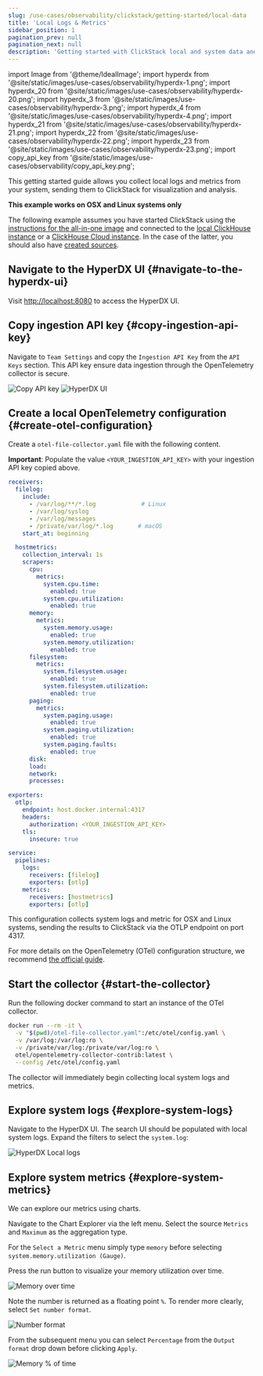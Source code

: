 ```yaml
---
slug: /use-cases/observability/clickstack/getting-started/local-data
title: 'Local Logs & Metrics'
sidebar_position: 1
pagination_prev: null
pagination_next: null
description: 'Getting started with ClickStack local and system data and metrics'
---
```


import Image from '@theme/IdealImage';
import hyperdx from '@site/static/images/use-cases/observability/hyperdx-1.png';
import hyperdx_20 from '@site/static/images/use-cases/observability/hyperdx-20.png';
import hyperdx_3 from '@site/static/images/use-cases/observability/hyperdx-3.png';
import hyperdx_4 from '@site/static/images/use-cases/observability/hyperdx-4.png';
import hyperdx_21 from '@site/static/images/use-cases/observability/hyperdx-21.png';
import hyperdx_22 from '@site/static/images/use-cases/observability/hyperdx-22.png';
import hyperdx_23 from '@site/static/images/use-cases/observability/hyperdx-23.png';
import copy_api_key from '@site/static/images/use-cases/observability/copy_api_key.png';

This getting started guide allows you collect local logs and metrics from your system, sending them to ClickStack for visualization and analysis.

**This example works on OSX and Linux systems only**

The following example assumes you have started ClickStack using the [instructions for the all-in-one image](/use-cases/observability/clickstack/getting-started) and connected to the [local ClickHouse instance](/use-cases/observability/clickstack/getting-started#complete-connection-credentials) or a [ClickHouse Cloud instance](/use-cases/observability/clickstack/getting-started#complete-cloud-connection-details). In the case of the latter, you should also have [created sources](/use-cases/observability/clickstack/getting-started#create-a-logs-source).

<VerticalStepper>

## Navigate to the HyperDX UI {#navigate-to-the-hyperdx-ui}

Visit [http://localhost:8080](http://localhost:8080) to access the HyperDX UI.

## Copy ingestion API key {#copy-ingestion-api-key}

Navigate to `Team Settings` and copy the `Ingestion API Key` from the `API Keys` section. This API key ensure data ingestion through the OpenTelemetry collector is secure.

<Image img={copy_api_key} alt="Copy API key" size="lg"/>


<Image img={hyperdx} alt="HyperDX UI" size="lg"/>

## Create a local OpenTelemetry configuration {#create-otel-configuration}

Create a `otel-file-collector.yaml` file with the following content.

**Important**: Populate the value `<YOUR_INGESTION_API_KEY>` with your ingestion API key copied above.

```yml
receivers:
  filelog:
    include:
      - /var/log/**/*.log             # Linux
      - /var/log/syslog
      - /var/log/messages
      - /private/var/log/*.log       # macOS
    start_at: beginning

  hostmetrics:
    collection_interval: 1s
    scrapers:
      cpu:
        metrics:
          system.cpu.time:
            enabled: true
          system.cpu.utilization:
            enabled: true
      memory:
        metrics:
          system.memory.usage:
            enabled: true
          system.memory.utilization:
            enabled: true
      filesystem:
        metrics:
          system.filesystem.usage:
            enabled: true
          system.filesystem.utilization:
            enabled: true
      paging:
        metrics:
          system.paging.usage:
            enabled: true
          system.paging.utilization:
            enabled: true
          system.paging.faults:
            enabled: true
      disk:
      load:
      network:
      processes:

exporters:
  otlp:
    endpoint: host.docker.internal:4317
    headers:
      authorization: <YOUR_INGESTION_API_KEY>
    tls:
      insecure: true

service:
  pipelines:
    logs:
      receivers: [filelog]
      exporters: [otlp]
    metrics:
      receivers: [hostmetrics]
      exporters: [otlp]
```

This configuration collects system logs and metric for OSX and Linux systems, sending the results to ClickStack via the OTLP endpoint on port 4317.

For more details on the OpenTelemetry (OTel) configuration structure, we recommend [the official guide](https://opentelemetry.io/docs/collector/configuration/).

## Start the collector {#start-the-collector}

Run the following docker command to start an instance of the OTel collector.

```bash
docker run --rm -it \
  -v "$(pwd)/otel-file-collector.yaml":/etc/otel/config.yaml \
  -v /var/log:/var/log:ro \
  -v /private/var/log:/private/var/log:ro \
  otel/opentelemetry-collector-contrib:latest \
  --config /etc/otel/config.yaml
```

The collector will immediately begin collecting local system logs and metrics.

## Explore system logs {#explore-system-logs}

Navigate to the HyperDX UI. The search UI should be populated with local system logs. Expand the filters to select the `system.log`:

<Image img={hyperdx_20} alt="HyperDX Local logs" size="lg"/>

## Explore system metrics {#explore-system-metrics}

We can explore our metrics using charts.

Navigate to the Chart Explorer via the left menu. Select the source `Metrics` and `Maximum` as the aggregation type. 

For the `Select a Metric` menu simply type `memory` before selecting `system.memory.utilization (Gauge)`.

Press the run button to visualize your memory utilization over time.

<Image img={hyperdx_21} alt="Memory over time" size="lg"/>

Note the number is returned as a floating point `%`. To render more clearly, select `Set number format`. 

<Image img={hyperdx_22} alt="Number format" size="lg"/>

From the subsequent menu you can select `Percentage` from the `Output format` drop down before clicking `Apply`.

<Image img={hyperdx_23} alt="Memory % of time" size="lg"/>

</VerticalStepper>